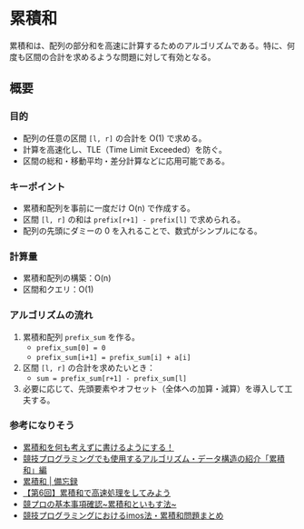 # 累積和
累積和は、配列の部分和を高速に計算するためのアルゴリズムである。特に、何度も区間の合計を求めるような問題に対して有効となる。

## 概要
### 目的
- 配列の任意の区間 `[l, r]` の合計を O(1) で求める。
- 計算を高速化し、TLE（Time Limit Exceeded）を防ぐ。
- 区間の総和・移動平均・差分計算などに応用可能である。

### キーポイント
- 累積和配列を事前に一度だけ O(n) で作成する。
- 区間 `[l, r]` の和は `prefix[r+1] - prefix[l]` で求められる。
- 配列の先頭にダミーの 0 を入れることで、数式がシンプルになる。

### 計算量
- 累積和配列の構築：O(n)
- 区間和クエリ：O(1)

### アルゴリズムの流れ
1. 累積和配列 `prefix_sum` を作る。
    - `prefix_sum[0] = 0`
    - `prefix_sum[i+1] = prefix_sum[i] + a[i]`
2. 区間 `[l, r]` の合計を求めたいとき：
    - `sum = prefix_sum[r+1] - prefix_sum[l]`
3. 必要に応じて、先頭要素やオフセット（全体への加算・減算）を導入して工夫する。

### 参考になりそう
- [累積和を何も考えずに書けるようにする！](https://qiita.com/drken/items/56a6b68edef8fc605821)
- [競技プログラミングでも使用するアルゴリズム・データ構造の紹介「累積和」編](https://dxo.co.jp/blog-archives/archives/10913)
- [累積和 | 備忘録](https://koseki2580.github.io/study-docs/docs/Algorithm/cumulative-sum/)
- [【第6回】累積和で高速処理をしてみよう](https://blog.maximum.vc/blog/2023/intro-course/6/)
- [競プロの基本事項確認~累積和といもす法~](https://qiita.com/DaikiSuyama/items/67547e14b47cd6360252)
- [競技プログラミングにおけるimos法・累積和問題まとめ](https://blog.hamayanhamayan.com/entry/2017/07/04/020117)